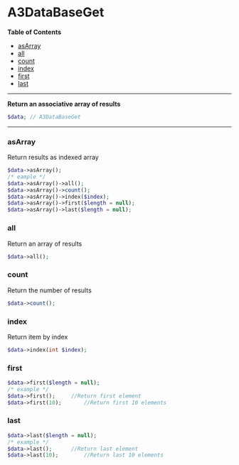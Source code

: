 # A3DataBaseGet

**Table of Contents**

- [asArray](#asArray)
- [all](#all)
- [count](#count)
- [index](#index)
- [first](#first)
- [last](#last)

------------


**Return an associative array of results**

```php
$data; // A3DataBaseGet
```

------------
### asArray
Return results as indexed array

```php
$data->asArray();
/* eample */
$data->asArray()->all();
$data->asArray()->count();
$data->asArray()->index($index);
$data->asArray()->first($length = null);
$data->asArray()->last($length = null);
```
### all
Return an array of results

```php
$data->all();
```
### count
Return the number of results

```php
$data->count();
```
### index
Return item by index

```php
$data->index(int $index);
```
### first
```php
$data->first($length = null);
/* example */
$data->first();		//Return first element
$data->first(10);		//Return first 10 elements
```
### last
```php
$data->last($length = null);
/* example */
$data->last();		//Return last element
$data->last(10);		//Return last 10 elements
```